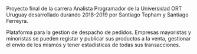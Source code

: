 Proyecto final de la carrera Analista Programador de la Universidad ORT Uruguay desarrollado durando 2018-2019 por Santiago Topham y Santiago Ferreyra.

Plataforma para la gestion de despacho de pedidos. Empresas mayoristas y minoristas se pueden registar y publicar sus productos a la venta, gestionar el envio de los mismos y tener estadisticas de todas sus transacciones.
